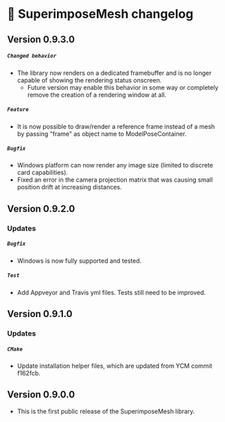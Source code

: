 # 📜 SuperimposeMesh changelog

## Version 0.9.3.0
##### `Changed behavior`
 - The library now renders on a dedicated framebuffer and is no longer capable of showing the rendering status onscreen.
   - Future version may enable this behavior in some way or completely remove the creation of a rendering window at all.

##### `Feature`
 - It is now possible to draw/render a reference frame instead of a mesh by passing "frame" as object name to ModelPoseContainer.

##### `Bugfix`
 - Windows platform can now render any image size (limited to discrete card capabilities).
 - Fixed an error in the camera projection matrix that was causing small position drift at increasing distances.

## Version 0.9.2.0

### Updates
##### `Bugfix`
 - Windows is now fully supported and tested.

##### `Test`
 - Add Appveyor and Travis yml files. Tests still need to be improved.


## Version 0.9.1.0

### Updates
##### `CMake`
 - Update installation helper files, which are updated from YCM commit f162fcb.


## Version 0.9.0.0

 - This is the first public release of the SuperimposeMesh library.
